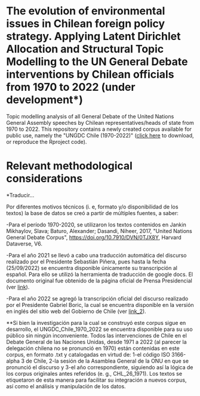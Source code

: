 # The evolution of environmental issues in Chilean foreign policy strategy. Applying Latent Dirichlet Allocation and Structural Topic Modelling to the UN General Debate interventions by Chilean officials from 1970 to 2022 (under development*)

Topic modelling analysis of all General Debate of the United Nations General Assembly speeches by Chilean representatives/heads of state from 1970 to 2022. This repository contains a newly created corpus available for public use, namely the "UNGDC Chile (1970-2022)" ([click here](https://www.researchgate.net/profile/Vicente_Opazo/publication/363844089_UN_General_Debate_Corpus_Chile_1970-2022/data/63313d086063772afd92b766/UNGDC-Chile-1970-2022.zip) to download, or reproduce the Rproject code). 


# Relevant methodological considerations

*Traducir...

Por diferentes motivos técnicos (i. e, formato y/o disponibilidad de los textos) la base de datos se creó a partir de múltiples fuentes, a saber: 

-Para el período 1970-2020, se utilizaron los textos contenidos en Jankin Mikhaylov, Slava; Baturo, Alexander; Dasandi, Niheer, 2017, "United Nations General Debate Corpus", https://doi.org/10.7910/DVN/0TJX8Y, Harvard Dataverse, V6.

-Para el año 2021 se llevó a cabo una traducción automática del discurso realizado por el Presidente Sebastián Piñera, pues hasta la fecha (25/09/2022) se encuentra disponible únicamente su transcripción al español. Para ello se utilizó la herramienta de traducción de google docs. El documento original fue obtenido de la página oficial de Prensa Presidencial (ver [link](https://prensa.presidencia.cl/discurso.aspx?id=180101)).

-Para el año 2022 se agregó la transcripción oficial del discurso realizado por el Presidente Gabriel Boric, la cual se encuentra disponible en la versión en inglés del sitio web del Gobierno de Chile (ver [link_2](https://www.gob.cl/en/news/president-gabriel-boric-font-speaks-77th-session-united-nations-general-assembly/)).

**Si bien la investigación para la cual se construyó este corpus sigue en desarrollo, el UNGDC_Chile_1970_2022 se encuentra disponible para su uso público sin ningún inconveniente. Todos las intervenciones de Chile en el Debate General de las Naciones Unidas, desde 1971 a 2022 (al parecer la delegación chilena no se pronunció en 1970) están contenidas en este corpus, en formato .txt y catalogadas en virtud de: 1-el código ISO 3166-alpha 3 de Chile, 2-la sesión de la Asamblea General de la ONU en que se pronunció el discurso y 3-el año correspondiente, siguiendo así la lógica de los corpus originales antes referidos (e. g., CHL_26_1971). Los textos se etiquetaron de esta manera para facilitar su integración a nuevos corpus, así como el análisis y manipulación de los datos. 

